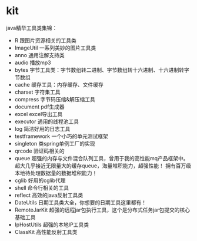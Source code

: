 # kit
java精华工具类集锦：

- R 跟图片资源相关的工具类
- ImageUtil 一系列美妙的图片工具类
- anno 通用注解支持类
- audio 播放mp3
- bytes 字节工具类：字节数组转二进制、字节数组转十六进制、十六进制转字节数组
- cache 缓存工具：内存缓存、文件缓存
- charset 字符集工具
- compress 字节码压缩&解压缩工具
- document pdf生成器
- excel  excel导出工具
- executor 通用的线程池工具
- log 简洁好用的日志工具
- testframework 一个小巧的单元测试框架
- singleton 类spring单例工厂的实现
- qrcode 验证码相关的
- queue  超强的内存与文件混合队列工具，曾用于我的高性能mq产品框架中。超大几乎接近无限量大的缓存queue，海量堆积能力，超强性能！ 拥有百万级本地待处理数据量的数据堆积能力！
- cglib 好用的cglib代理
- shell  命令行相关的工具
- reflect 高效的java反射工具类
- DateUtils 日期工具类大全，你想要的日期工具这里都有！
- RemoteJarKit 超强的远程jar包执行工具，这个是分布式任务jar包提交的核心基础工具
- IpHostUtils  超强的本地IP工具类
- ClassKit     高性能反射工具类
